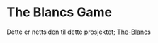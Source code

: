 # The Blancs Game
Dette er nettsiden til dette prosjektet; [The-Blancs](https://github.com/helges1/The-Blancs)
